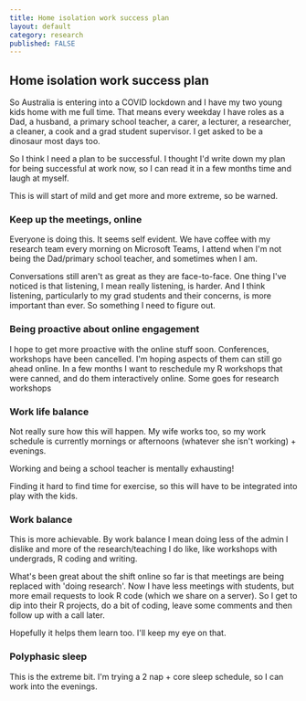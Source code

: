 ```yaml
---
title: Home isolation work success plan
layout: default
category: research
published: FALSE
---  
```


## Home isolation work success plan

So Australia is entering into a COVID lockdown and I have my two young kids home with me full time. That means every weekday I have roles as a Dad, a husband, a primary school teacher, a carer, a lecturer, a researcher, a cleaner, a cook and a grad student supervisor. I get asked to be a dinosaur most days too.

So I think I need a plan to be successful. I thought I'd write down my plan for being successful at work now, so I can read it in a few months time and laugh at myself.

This is will start of mild and get more and more extreme, so be warned.

### Keep up the meetings, online

Everyone is doing this. It seems self evident. We have coffee with my research team every morning on Microsoft Teams, I attend when I'm not being the Dad/primary school teacher, and sometimes when I am.

Conversations still aren't as great as they are face-to-face. One thing I've noticed is that listening, I mean really listening, is harder. And I think listening, particularly to my grad students and their concerns, is more important than ever. So something I need to figure out.

### Being proactive about online engagement

I hope to get more proactive with the online stuff soon. Conferences, workshops have been cancelled. I'm hoping aspects of them can still go ahead online. In a few months I want to reschedule my R workshops that were canned, and do them interactively online. Some goes for research workshops

### Work life balance

Not really sure how this will happen. My wife works too, so my work schedule is currently mornings or afternoons (whatever she isn't working) + evenings.

Working and being a school teacher is mentally exhausting!

Finding it hard to find time for exercise, so this will have to be integrated into play with the kids.

### Work balance

This is more achievable. By work balance I mean doing less of the admin I dislike and more of the research/teaching I do like, like workshops with undergrads, R coding and writing.

What's been great about the shift online so far is that meetings are being replaced with 'doing research'. Now I have less meetings with students, but more email requests to look R code (which we share on a server). So I get to dip into their R projects, do a bit of coding, leave some comments and then follow up with a call later.

Hopefully it helps them learn too. I'll keep my eye on that.

### Polyphasic sleep

This is the extreme bit. I'm trying a 2 nap + core sleep schedule, so I can work into the evenings. 
